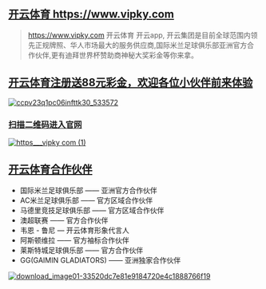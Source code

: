 ## [开云体育 https://www.vipky.com ](https://www.vipky.com)
> https://www.vipky.com 开云体育 开云app, 开云集团是目前全球范围内领先正规牌照、华人市场最大的服务供应商,国际米兰足球俱乐部亚洲官方合作伙伴,更有迪拜世界杯赞助商神秘大奖彩金等你来拿。
## [开云体育注册送88元彩金，欢迎各位小伙伴前来体验](https://www.vipky.com)
[![ccpv23q1pc06infttk30_533572](https://user-images.githubusercontent.com/115446249/194807705-0ca90464-cb63-40fd-938b-ca33fc1949b7.jpeg)](https://www.vipky.com)
### [扫描二维码进入官网](https://www.vipky.com)
[![https___vipky com (1)](https://user-images.githubusercontent.com/115446249/194806393-f2aaaf7f-21dc-406e-9e9a-8008c7ca73f8.png)](https://www.vipky.com)

## [开云体育合作伙伴](https://www.vipky.com)
- 国际米兰足球俱乐部 —— 亚洲官方合作伙伴
- AC米兰足球俱乐部 —— 官方区域合作伙伴
- 马德里竞技足球俱乐部 —— 官方区域合作伙伴
- 澳超联赛 —— 官方合作伙伴
- 韦恩 - 鲁尼  — 开云体育形象代言人
- 阿斯顿维拉 —— 官方袖标合作伙伴
- 莱斯特城足球俱乐部 —— 官方合作伙伴
- GG(GAIMIN GLADIATORS) —— 亚洲独家合作伙伴

[![download_image01-33520dc7e81e9184720e4c1888766f19](https://user-images.githubusercontent.com/115446249/194807701-ef6e8d63-e7b7-496a-a7e4-d89fe10721fe.png)](https://www.vipky.com)


